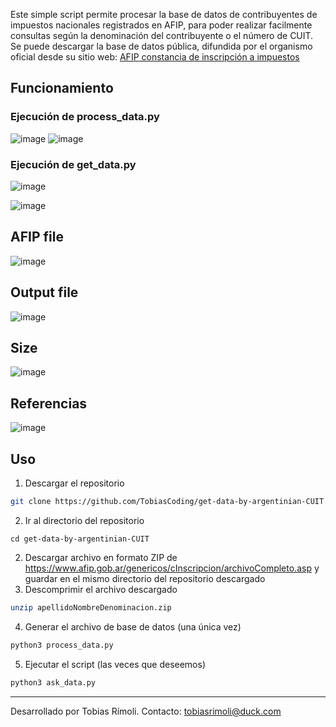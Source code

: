 Este simple script permite procesar la base de datos de contribuyentes de impuestos nacionales registrados en AFIP, para poder realizar facilmente consultas según la denominación del contribuyente o el número de CUIT.
Se puede descargar la base de datos pública, difundida por el organismo oficial desde su sitio web: [AFIP constancia de inscripción a impuestos](https://www.afip.gob.ar/genericos/cInscripcion/archivoCompleto.asp)

## Funcionamiento

### Ejecución de process_data.py
![image](https://github.com/user-attachments/assets/8ff88475-ed06-4af3-80b2-4d81bd6b8dc2)
![image](https://github.com/user-attachments/assets/ac8e71f1-04b5-4417-89ee-d3d94b860424)

### Ejecución de get_data.py

![image](https://github.com/user-attachments/assets/9629ad01-1312-4d00-975a-90fd333ce969)

![image](https://github.com/user-attachments/assets/b83ba589-955c-4a3c-88e6-603f07a6a3a4)


## AFIP file

![image](https://github.com/user-attachments/assets/6f4e5cfe-c721-4080-9ecf-a5d018f1ba7b)


## Output file

![image](https://github.com/user-attachments/assets/c0256713-a430-4642-be1f-6f175d75471e)


## Size

![image](https://github.com/user-attachments/assets/5ca500ef-43ff-49c6-be46-cdd75b37ff6b)

## Referencias
![image](https://github.com/user-attachments/assets/7a381ca3-afa3-44a4-86d6-bdfca5a048bf)

## Uso
1. Descargar el repositorio
```bash
git clone https://github.com/TobiasCoding/get-data-by-argentinian-CUIT.git
```
2. Ir al directorio del repositorio
```
cd get-data-by-argentinian-CUIT
```
2. Descargar archivo en formato ZIP de https://www.afip.gob.ar/genericos/cInscripcion/archivoCompleto.asp y guardar en el mismo directorio del repositorio descargado
3. Descomprimir el archivo descargado
```bash
unzip apellidoNombreDenominacion.zip
```
4. Generar el archivo de base de datos (una única vez)
```bash
python3 process_data.py
```
5. Ejecutar el script (las veces que deseemos)
```bash
python3 ask_data.py
```
---

Desarrollado por Tobias Rímoli.
Contacto: tobiasrimoli@duck.com
